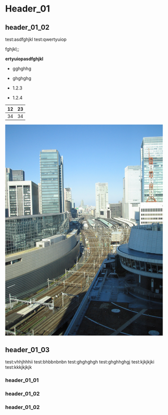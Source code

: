 # Header_01
## header_01_02
test:asdfghjkl
test:qwertyuiop

fghjkl;;

**ertyuiopasdfghjkl**

- gghghhg
- ghghghg

- 1.2.3
- 1.2.4

 12 | 23 
--  | --
 34 | 34 |

![Tokyo_01](img\IMG_0103.JPG)
## header_01_03
test:vhhjhhhii
test:bhbbnbnbn
test:ghghghgh
test:ghghhghgj
test:kjkjkjki
test:kkkjkjkjk
### header_01_01
### header_01_02
### header_01_02



